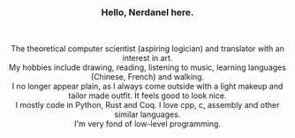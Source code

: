 <h3 align=center>Hello, Nerdanel here.</h3>
<br>
<p align=center>
The theoretical computer scientist (aspiring logician) and translator with an interest in art.
<br>
My hobbies include drawing, reading, listening to music, learning languages (Chinese, French) and walking. <br> I no longer appear plain, as I always come outside with a light makeup and tailor made outfit. It feels good to look nice.
<br>
I mostly code in Python, Rust and Coq. I love cpp, c, assembly and other similar languages.<br>
I'm very fond of low-level programming.<br>
</p>

